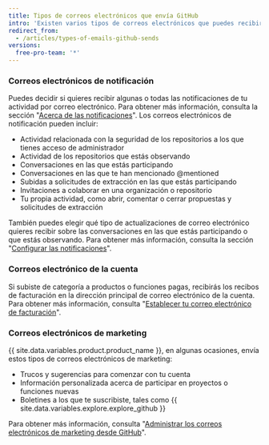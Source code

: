 ```yaml
---
title: Tipos de correos electrónicos que envía GitHub
intro: 'Existen varios tipos de correos electrónicos que puedes recibir de {{ site.data.variables.product.product_name }}, incluidas notificaciones, información de cuenta y comunicaciones de marketing.'
redirect_from:
  - /articles/types-of-emails-github-sends
versions:
  free-pro-team: '*'
---
```


### Correos electrónicos de notificación

Puedes decidir si quieres recibir algunas o todas las notificaciones de tu actividad por correo electrónico. Para obtener más información, consulta la sección "[Acerca de las notificaciones](/github/managing-subscriptions-and-notifications-on-github/about-notifications)". Los correos electrónicos de notificación pueden incluir:

- Actividad relacionada con la seguridad de los repositorios a los que tienes acceso de administrador
- Actividad de los repositorios que estás observando
- Conversaciones en las que estás participando
- Conversaciones en las que te han mencionado @mentioned
- Subidas a solicitudes de extracción en las que estás participando
- Invitaciones a colaborar en una organización o repositorio
- Tu propia actividad, como abrir, comentar o cerrar propuestas y solicitudes de extracción

También puedes elegir qué tipo de actualizaciones de correo electrónico quieres recibir sobre las conversaciones en las que estás participando o que estás observando. Para obtener más información, consulta la sección "[Configurar las notificaciones](/github/managing-subscriptions-and-notifications-on-github/configuring-notifications)".

### Correos electrónico de la cuenta

Si subiste de categoría a productos o funciones pagas, recibirás los recibos de facturación en la dirección principal de correo electrónico de la cuenta. Para obtener más información, consulta "[Establecer tu correo electrónico de facturación](/articles/setting-your-billing-email)".

### Correos electrónicos de marketing

{{ site.data.variables.product.product_name }}, en algunas ocasiones, envía estos tipos de correos electrónicos de marketing:

- Trucos y sugerencias para comenzar con tu cuenta
- Información personalizada acerca de participar en proyectos o funciones nuevas
- Boletines a los que te suscribiste, tales como {{ site.data.variables.explore.explore_github }}

Para obtener más información, consulta "[Administrar los correos electrónicos de marketing desde GitHub](/articles/managing-marketing-emails-from-github)".
